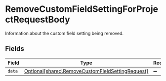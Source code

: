 # RemoveCustomFieldSettingForProjectRequestBody

Information about the custom field setting being removed.


## Fields

| Field                                                                                                      | Type                                                                                                       | Required                                                                                                   | Description                                                                                                |
| ---------------------------------------------------------------------------------------------------------- | ---------------------------------------------------------------------------------------------------------- | ---------------------------------------------------------------------------------------------------------- | ---------------------------------------------------------------------------------------------------------- |
| `data`                                                                                                     | [Optional[shared.RemoveCustomFieldSettingRequest]](../../models/shared/removecustomfieldsettingrequest.md) | :heavy_minus_sign:                                                                                         | N/A                                                                                                        |